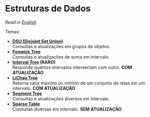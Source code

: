# Estruturas de Dados

*Read in [English](README.en.md)*

Temas:
* **[DSU (Disjoint Set Union)](DSU/)**  
Consultas e atualizações em grupos de objetos.
* **[Fenwick Tree](Fenwick%20Tree)**  
Consultas e atualizações de soma em intervalo.
* **[Interval Tree](Interval%20Tree) (RARO)**  
Responde quantos intervalos intersectam com outro. **COM ATUALIZAÇÂO**
* **[LiChao Tree](LiChao%20Tree)**  
Retorna valor máximo ou mínimo de um conjunto de retas em um intervalo. **COM ATUALIZAÇÂO**
* **[Segment Tree](Segment%20Tree)**  
Consultas e atualizações diversos em intervalo.
* **[Sparse Table](Sparse%20Table/)**  
Consultas diversas em intervalo. **SEM ATUALIZAÇÂO**
